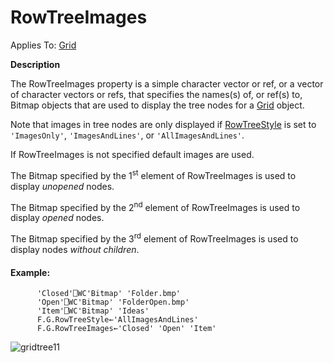 




<h1 class="heading"><span class="name">RowTreeImages</span></h1>

Applies To: [Grid](../a-z/grid.md)


**Description**


The RowTreeImages property is a simple character vector or ref, or a vector of character vectors or refs, that specifies the names(s) of, or ref(s) to, Bitmap objects that are used to display the tree nodes for a [Grid](../a-z/grid.md) object.



Note that images in tree nodes are only displayed if [RowTreeStyle](../a-z/rowtreestyle.md) is set to `'ImagesOnly'`, `'ImagesAndLines'`, or `'AllImagesAndLines'`.


If RowTreeImages is not specified default images are used.


The Bitmap specified by the 1<sup>st</sup> element of RowTreeImages is used to display *unopened* nodes.


The Bitmap specified by the 2<sup>nd</sup> element of RowTreeImages is used to display *opened* nodes.


The Bitmap specified by the 3<sup>rd</sup> element of RowTreeImages is used to display nodes *without children*.

#### Example:
```apl
      'Closed'⎕WC'Bitmap' 'Folder.bmp'
      'Open'⎕WC'Bitmap' 'FolderOpen.bmp'
      'Item'⎕WC'Bitmap' 'Ideas'
      F.G.RowTreeStyle←'AllImagesAndLines'
      F.G.RowTreeImages←'Closed' 'Open' 'Item'
```


![gridtree11](../img/gridtree11.gif)


